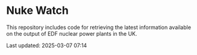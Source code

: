 # Nuke Watch

This repository includes code for retrieving the latest information available on the output of EDF nuclear power plants in the UK.

Last updated: 2025-03-07 07:14